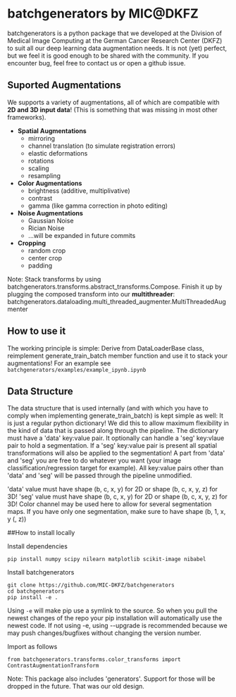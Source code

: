 # batchgenerators by MIC@DKFZ
batchgenerators is a python package that we developed at the Division of Medical Image Computing at the German Cancer
Research Center (DKFZ) to suit all our deep learning data augmentation needs.
It is not (yet) perfect, but we feel it is good enough to be shared with the community. If you encounter bug, feel free
to contact us or open a github issue.


## Suported Augmentations
We supports a variety of augmentations, all of which are compatible with **2D and 3D input data**! (This is something
that was missing in most other frameworks).

* **Spatial Augmentations**
  * mirroring
  * channel translation (to simulate registration errors)
  * elastic deformations
  * rotations
  * scaling
  * resampling
* **Color Augmentations**
  * brightness (additive, multiplivative)
  * contrast
  * gamma (like gamma correction in photo editing)
* **Noise Augmentations**
  * Gaussian Noise
  * Rician Noise
  * ...will be expanded in future commits
* **Cropping**
  * random crop
  * center crop
  * padding

Note: Stack transforms by using batchgenerators.transforms.abstract_transforms.Compose. Finish it up by plugging the
composed transform into our **multithreader**: batchgenerators.dataloading.multi_threaded_augmenter.MultiThreadedAugmenter


## How to use it
The working principle is simple: Derive from DataLoaderBase class, reimplement generate_train_batch member function and
use it to stack your augmentations!
For an example see `batchgenerators/examples/example_ipynb.ipynb`


## Data Structure
The data structure that is used internally (and with which you have to comply when implementing generate_train_batch)
is kept simple as well: It is just a regular python dictionary! We did this to allow maximum flexibility in the kind of
data that is passed along through the pipeline. The dictionary must have a 'data' key:value pair. It optionally can
handle a 'seg' key:vlaue pair to hold a segmentation. If a 'seg' key:value pair is present all spatial transformations
will also be applied to the segmentation! A part from 'data' and 'seg' you are free to do whatever you want (your image
classification/regression target for example). All key:value pairs other than 'data' and 'seg' will be passed through the
pipeline unmodified.

'data' value must have shape (b, c, x, y) for 2D or shape (b, c, x, y, z) for 3D!
'seg' value must have shape (b, c, x, y) for 2D or shape (b, c, x, y, z) for 3D! Color channel may be used here to
allow for several segmentation maps. If you have only one segmentation, make sure to have shape (b, 1, x, y (, z))

##How to install locally

Install dependencies
```
pip install numpy scipy nilearn matplotlib scikit-image nibabel
```

Install batchgenerators
```
git clone https://github.com/MIC-DKFZ/batchgenerators
cd batchgenerators
pip install -e .
```

Using `-e` will make pip use a symlink to the source. So when you pull the newest changes of the repo your pip
installation will automatically use the newest code. If not using -e, using --upgrade is recommended because we may push
changes/bugfixes without changing the version number.

Import as follows
```
from batchgenerators.transforms.color_transforms import ContrastAugmentationTransform
```

Note: This package also includes 'generators'. Support for those will be dropped in the future. That was our old design.